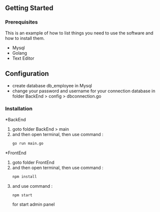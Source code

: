 
<!-- GETTING STARTED -->
## Getting Started

### Prerequisites

This is an example of how to list things you need to use the software and how to install them.
* Mysql
* Golang
* Text Editor

## Configuration
 * create database db_employee in Mysql
 * change your password and username for your connection database in folder BackEnd > config > dbconnection.go
 
### Installation

*BackEnd

1. goto folder BackEnd > main
2. and then open terminal, then use command : 
   ```sh
   go run main.go
   ```

*FrontEnd
1. goto folder FrontEnd 
2. and then open terminal, then use command : 
   ```sh
   npm install
   ```
3. and use command : 
   ```sh
   npm start
   ```
   for start admin panel
